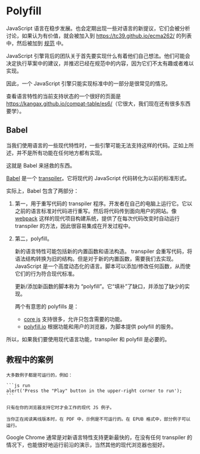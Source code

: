 
# Polyfill

JavaScript 语言在稳步发展。也会定期出现一些对语言的新提议，它们会被分析讨论，如果认为有价值，就会被加入到 <https://tc39.github.io/ecma262/> 的列表中，然后被加到 [规范](http://www.ecma-international.org/publications/standards/Ecma-262.htm) 中。

JavaScript 引擎背后的团队关于首先要实现什么有着他们自己想法。他们可能会决定执行草案中的建议，并推迟已经在规范中的内容，因为它们不太有趣或者难以实现。

因此，一个 JavaScript 引擎只能实现标准中的一部分是很常见的情况。

查看语言特性的当前支持状态的一个很好的页面是 <https://kangax.github.io/compat-table/es6/>（它很大，我们现在还有很多东西要学）。

## Babel

当我们使用语言的一些现代特性时，一些引擎可能无法支持这样的代码。正如上所述，并不是所有功能在任何地方都有实现。

这就是 Babel 来拯救的东西。

[Babel](https://babeljs.io) 是一个 [transpiler](https://en.wikipedia.org/wiki/Source-to-source_compiler)。它将现代的 JavaScript 代码转化为以前的标准形式。

实际上，Babel 包含了两部分：

1. 第一，用于重写代码的 transpiler 程序。开发者在自己的电脑上运行它。它以之前的语言标准对代码进行重写。然后将代码传到面向用户的网站。像 [webpack](http://webpack.github.io/) 这样的现代项目构建系统，提供了在每次代码改变时自动运行 transpiler 的方法，因此很容易集成在开发过程中。

2. 第二，polyfill。

    新的语言特性可能包括新的内置函数和语法构造。
    transpiler 会重写代码，将语法结构转换为旧的结构。但是对于新的内置函数，需要我们去实现。JavaScript 是一个高度动态化的语言。脚本可以添加/修改任何函数，从而使它们的行为符合现代标准。

    更新/添加新函数的脚本称为 “polyfill”。它“填补”了缺口，并添加了缺少的实现。
    
    两个有意思的 polyfills 是：
    - [core js](https://github.com/zloirock/core-js) 支持很多，允许只包含需要的功能。
    - [polyfill.io](http://polyfill.io) 根据功能和用户的浏览器，为脚本提供 polyfill 的服务。

所以，如果我们要使用现代语言功能，transpiler 和 polyfill 是必要的。

## 教程中的案例


````online
大多数例子都是可运行的，例如：

```js run
alert('Press the "Play" button in the upper-right corner to run');
```

只有在你的浏览器支持它时才会工作的现代 JS 例子。
````

```offline
当你正在阅读离线版本时，在 PDF 中，示例是不可运行的。在 EPUB 格式中，部分例子可以运行。
```

Google Chrome 通常是对新语言特性支持更新最快的，在没有任何 transpiler 的情况下，也能很好地运行前沿的演示，当然其他的现代浏览器也挺好。
